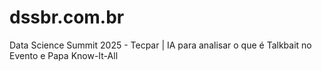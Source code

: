 # dssbr.com.br
Data Science Summit 2025 - Tecpar | IA para analisar o que é Talkbait no Evento e Papa Know-It-All
